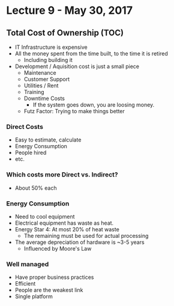 # Lecture 9 - May 30, 2017

## Total Cost of Ownership (TOC)
- IT Infrastructure is expensive
- All the money spent from the time built, to the time it is retired
  - Including building it
- Development / Aquisition cost is just a small piece
  - Maintenance
  - Customer Support
  - Utilities / Rent
  - Training
  - Downtime Costs
    - If the system goes down, you are loosing money.
  - Futz Factor: Trying to make things better

### Direct Costs
- Easy to estimate, calculate
- Energy Consumption
- People hired
- etc.

### Which costs more Direct vs. Indirect?
- About 50% each

### Energy Consumption
- Need to cool equipment
- Electrical equipment has waste as heat.
- Energy Star 4: At most 20% of heat waste
  - The remaining must be used for actual processing
- The average depreciation of hardware is ~3-5 years
  - Influenced by Moore's Law

### Well managed
- Have proper business practices
- Efficient
- People are the weakest link
- Single platform
